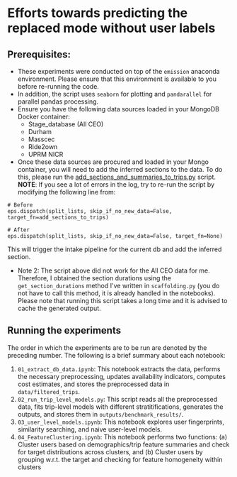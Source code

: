 # Efforts towards predicting the replaced mode without user labels

## Prerequisites:
- These experiments were conducted on top of the `emission` anaconda environment. Please ensure that this environment is available to you before re-running the code.
- In addition, the script uses `seaborn` for plotting and `pandarallel` for parallel pandas processing.
- Ensure you have the following data sources loaded in your MongoDB Docker container:
	- Stage_database (All CEO)
	- Durham
	- Masscec
	- Ride2own
	- UPRM NICR
- Once these data sources are procured and loaded in your Mongo container, you will need to add the inferred sections to the data. To do this, please run the [add_sections_and_summaries_to_trips.py](https://github.com/e-mission/e-mission-server/blob/master/bin/historical/migrations/add_sections_and_summaries_to_trips.py) script. **NOTE**: If you see a lot of errors in the log, try to re-run the script by modifying the following line from:

```language=python
# Before
eps.dispatch(split_lists, skip_if_no_new_data=False, target_fn=add_sections_to_trips)

# After
eps.dispatch(split_lists, skip_if_no_new_data=False, target_fn=None)
```

This will trigger the intake pipeline for the current db and add the inferred section.

- Note 2: The script above did not work for the All CEO data for me. Therefore, I obtained the section durations using the `get_section_durations` method I've written in `scaffolding.py` (you do not have to call this method, it is already handled in the notebooks). Please note that running this script takes a long time and it is advised to cache the generated output.

## Running the experiments
The order in which the experiments are to be run are denoted by the preceding number. The following is a brief summary about each notebook:
1. `01_extract_db_data.ipynb`: This notebook extracts the data, performs the necessary preprocessing, updates availability indicators, computes cost estimates, and stores the preprocessed data in `data/filtered_trips`.
2. `02_run_trip_level_models.py`: This script reads all the preprocessed data, fits trip-level models with different stratitifications, generates the outputs, and stores them in `outputs/benchmark_results/`.
3. `03_user_level_models.ipynb`: This notebook explores user fingerprints, similarity searching, and naive user-level models.
4. `04_FeatureClustering.ipynb`: This notebook performs two functions: (a) Cluster users based on demographics/trip feature summaries and check for target distributions across clusters, and (b) Cluster users by grouping w.r.t. the target and checking for feature homogeneity within clusters
